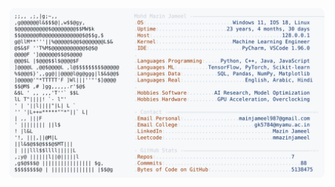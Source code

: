 <picture>
  <source srcset="https://raw.githubusercontent.com/mmazinjameel/mmazinjameel/main/dark_mode.svg?v=1743797456" media="(prefers-color-scheme: dark)">
  <img src="https://raw.githubusercontent.com/mmazinjameel/mmazinjameel/main/light_mode.svg?v=1743797456">
</picture>
